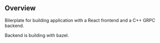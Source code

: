 ## Overview

Bilerplate for building application with a React frontend and a C++ GRPC backend.

Backend is building with bazel.
